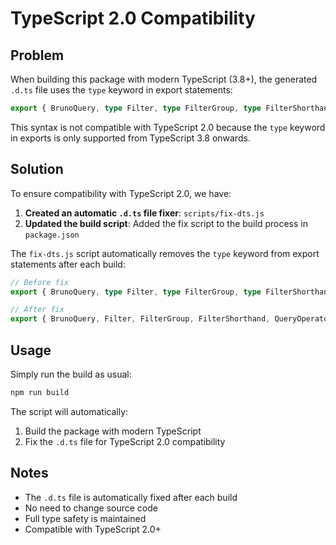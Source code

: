 # TypeScript 2.0 Compatibility

## Problem

When building this package with modern TypeScript (3.8+), the generated `.d.ts` file uses the `type` keyword in export statements:

```typescript
export { BrunoQuery, type Filter, type FilterGroup, type FilterShorthand, QueryOperator, type QueryParameter, SortDirection, type SortRule };
```

This syntax is not compatible with TypeScript 2.0 because the `type` keyword in exports is only supported from TypeScript 3.8 onwards.

## Solution

To ensure compatibility with TypeScript 2.0, we have:

1. **Created an automatic `.d.ts` file fixer**: `scripts/fix-dts.js`
2. **Updated the build script**: Added the fix script to the build process in `package.json`

The `fix-dts.js` script automatically removes the `type` keyword from export statements after each build:

```typescript
// Before fix
export { BrunoQuery, type Filter, type FilterGroup, type FilterShorthand, QueryOperator, type QueryParameter, SortDirection, type SortRule };

// After fix
export { BrunoQuery, Filter, FilterGroup, FilterShorthand, QueryOperator, QueryParameter, SortDirection, SortRule };
```

## Usage

Simply run the build as usual:

```bash
npm run build
```

The script will automatically:
1. Build the package with modern TypeScript
2. Fix the `.d.ts` file for TypeScript 2.0 compatibility

## Notes

- The `.d.ts` file is automatically fixed after each build
- No need to change source code
- Full type safety is maintained
- Compatible with TypeScript 2.0+
